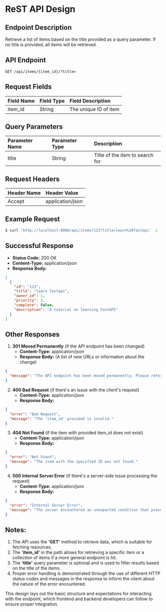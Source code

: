 # ReST API Design
## Endpoint Description
Retrieve a list of items based on the title provided as a query parameter. If no title is provided, all items will be retrieved.

## API Endpoint
```
GET /api/items/{item_id}/?title=
```

## Request Fields
| Field Name  | Field Type  | Field Description    |
|:------------|:------------|:---------------------|
| item_id     | String      | The unique ID of item|

## Query Parameters
| Parameter Name | Parameter Type | Description            |
|:---------------|:---------------|:-----------------------|
| title     | String      | Title of the item to search for|

## Request Headers
| Header Name | Header Value     |
|:------------|:-----------------|
| Accept      | application/json | 

## Example Request
```sh
$ curl 'http://localhost:8000/api/items/123?title=learn%20fastapi' -i -H 'Accept: application/json'
```

## Successful Response
- **Status Code:** 200 OK
- **Content-Type:** application/json
- **Response Body:**

```json
[
  {
    "id": "123",
    "title": "learn fastapi",
    "owner_id": 1,
    "priority": 3,
    "complete": false,
    "description": "A tutorial on learning FastAPI"
  }
]
```

## Other Responses
1. **301 Moved Permanently** (if the API endpoint has been changed)
    - **Content-Type:** application/json
    - **Response Body:** (A list of new URLs or information about the change)
```json
{
  "message": "The API endpoint has been moved permanently. Please refer to the documentation for the new endpoint."
}
```

2. **400 Bad Request** (if there's an issue with the client's request)
    - **Content-Type:** application/json
    - **Response Body:**
```json
{
  "error": "Bad Request",
  "message": "The 'item_id' provided is invalid."
}
```

3. **404 Not Found** (if the item with provided item_id does not exist)
    - **Content-Type:** application/json
    - **Response Body:**
```json
{
  "error": "Not Found",
  "message": "The item with the specified ID was not found."
}
```

4. **500 Internal Server Error** (if there's a server-side issue processing the request)
    - **Content-Type:** application/json
    - **Response Body:**
```json
{
  "error": "Internal Server Error",
  "message": "The server encountered an unexpected condition that prevented it from fulfilling the request."
}
```
    


## Notes:
1. The API uses the **'GET'** method to retrieve data, which is suitable for fetching resources.
2. The **'item_id'** in the path allows for retrieving a specific item or a collection of items if a more general endpoint is hit.
3. The **'title'** query parameter is optional and is used to filter results based on the title of the items.
4. Proper error handling is demonstrated through the use of different HTTP status codes and messages in the response to inform the client about the nature of the error encountered.

This design lays out the basic structure and expectations for interacting with the endpoint, which frontend and backend developers can follow to ensure proper integration.




